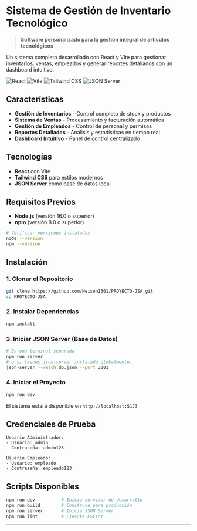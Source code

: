 # Sistema de Gestión de Inventario Tecnológico

> **Software personalizado para la gestión integral de artículos tecnológicos**

Un sistema completo desarrollado con React y Vite para gestionar inventarios, ventas, empleados y generar reportes detallados con un dashboard intuitivo.

![React](https://img.shields.io/badge/React-18.0+-61DAFB?style=for-the-badge&logo=react&logoColor=white)
![Vite](https://img.shields.io/badge/Vite-4.0+-646CFF?style=for-the-badge&logo=vite&logoColor=white)
![Tailwind CSS](https://img.shields.io/badge/Tailwind_CSS-3.0+-38B2AC?style=for-the-badge&logo=tailwind-css&logoColor=white)
![JSON Server](https://img.shields.io/badge/JSON_Server-Database-FF6B6B?style=for-the-badge&logo=json&logoColor=white)

## Características

- **Gestión de Inventarios** - Control completo de stock y productos
- **Sistema de Ventas** - Procesamiento y facturación automática  
- **Gestión de Empleados** - Control de personal y permisos
- **Reportes Detallados** - Análisis y estadísticas en tiempo real
- **Dashboard Intuitivo** - Panel de control centralizado

## Tecnologías

- **React** con Vite
- **Tailwind CSS** para estilos modernos
- **JSON Server** como base de datos local

## Requisitos Previos

- **Node.js** (versión 16.0 o superior)
- **npm** (versión 8.0 o superior)

```bash
# Verificar versiones instaladas
node --version
npm --version
```

## Instalación

### 1. Clonar el Repositorio

```bash
git clone https://github.com/Neison1301/PROYECTO-JSA.git
cd PROYECTO-JSA
```

### 2. Instalar Dependencias

```bash
npm install
```

### 3. Iniciar JSON Server (Base de Datos)

```bash
# En una terminal separada
npm run server
# o si tienes json-server instalado globalmente:
json-server --watch db.json --port 3001
```

### 4. Iniciar el Proyecto

```bash
npm run dev
```

El sistema estará disponible en `http://localhost:5173`

## Credenciales de Prueba

```
Usuario Administrador:
- Usuario: admin
- Contraseña: admin123

Usuario Empleado:
- Usuario: empleado
- Contraseña: empleado123
```

## Scripts Disponibles

```bash
npm run dev          # Inicia servidor de desarrollo
npm run build        # Construye para producción
npm run server       # Inicia JSON Server
npm run lint         # Ejecuta ESLint
```

---
